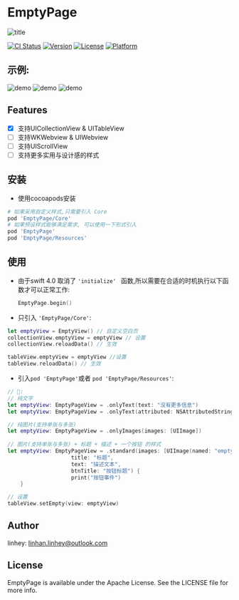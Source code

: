 # EmptyPage

![title](./readmeData/title.png)

[![CI Status](http://img.shields.io/travis/158179948@qq.com/EmptyPage.svg?style=flat)](https://travis-ci.org/158179948@qq.com/EmptyPage) 
[![Version](https://img.shields.io/cocoapods/v/EmptyPage.svg?style=flat)](http://cocoapods.org/pods/EmptyPage)
[![License](https://img.shields.io/cocoapods/l/EmptyPage.svg?style=flat)](http://cocoapods.org/pods/EmptyPage)
[![Platform](https://img.shields.io/cocoapods/p/EmptyPage.svg?style=flat)](http://cocoapods.org/pods/EmptyPage)

## 示例:

![demo](./readmeData/empty1.gif) ![demo](./readmeData/empty2.gif)  ![demo](./readmeData/empty3.gif)


## Features

- [x] 支持UICollectionView & UITableView
- [ ] 支持WKWebview & UIWebview
- [ ] 支持UIScrollView
- [ ] 支持更多实用与设计感的样式

## 安装

- 使用cocoapods安装

```ruby
# 如果采用自定义样式,只需要引入 Core
pod 'EmptyPage/Core'
# 如果预设样式能够满足需求, 可以使用一下形式引入
pod 'EmptyPage'
pod 'EmptyPage/Resources'
```

## 使用

- 由于swift 4.0 取消了 `'initialize' ` 函数,所以需要在合适的时机执行以下函数才可以正常工作:

  ```swift
  EmptyPage.begin()
  ```

- 只引入 `'EmptyPage/Core'`:

```swift
let emptyView = EmptyView() // 自定义空白页
collectionView.emptyView = emptyView // 设置
collectionView.reloadData()	// 生效

tableView.emptyView = emptyView	//设置
tableView.reloadData() // 生效
```

- 引入`pod 'EmptyPage'`或者 `pod 'EmptyPage/Resources'`:

```swift
// 🌰:
// 纯文字
let emptyView: EmptyPageView = .onlyText(text: "没有更多信息")
let emptyView: EmptyPageView = .onlyText(attributed: NSAttributedString(string: "没有更多信息"))

// 纯图片(支持单张与多张)
let emptyView: EmptyPageView = .onlyImages(images: [UIImage])
                   
// 图片(支持单张与多张) + 标题 + 描述 + 一个按钮 的样式
let emptyView: EmptyPageView = .standard(images: [UIImage(named: "empty")!],
					title: "标题",
					text: "描述文本",
					btnTitle: "按钮标题") {
					print("按钮事件")
	}

// 设置
tableView.setEmpty(view: emptyView)
```

## Author

linhey:  linhan.linhey@outlook.com

## License

EmptyPage is available under the Apache License. See the LICENSE file for more info.
